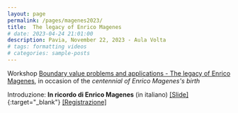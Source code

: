 ```yaml
---
layout: page
permalink: /pages/magenes2023/
title:  The legacy of Enrico Magenes
# date: 2023-04-24 21:01:00
description: Pavia, November 22, 2023 - Aula Volta
# tags: formatting videos
# categories: sample-posts
---
```

Workshop [Boundary value problems and applications - The legacy of Enrico Magenes](https://sites.google.com/view/magenes23), in occasion of the *centennial of Enrico Magenes's birth*<br>

Introduzione: **In ricordo di Enrico Magenes** (in italiano)
[[Slide]](/assets/pdf/Magenes2023.pdf){:target="_blank"} [[Registrazione]](https://drive.google.com/file/d/19XxPUTDyBV0iOq8QSzzkTwHuC1EIFJlV/view)
